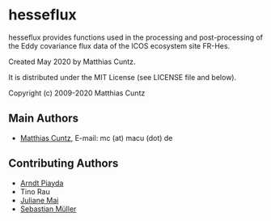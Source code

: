 # hesseflux

hesseflux provides functions used in the processing and
post-processing of the Eddy covariance flux data of the
ICOS ecosystem site FR-Hes.

Created May 2020 by Matthias Cuntz.

It is distributed under the MIT License (see LICENSE file and below).

Copyright (c) 2009-2020 Matthias Cuntz

## Main Authors

- [Matthias Cuntz](https://github.com/mcuntz), E-mail: mc (at) macu (dot) de

## Contributing Authors

- [Arndt Piayda](https://github.com/peterchenchenchen) 
- Tino Rau
- [Juliane Mai](https://github.com/julemai)
- [Sebastian Müller](https://github.com/MuellerSeb)
